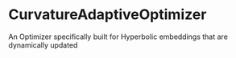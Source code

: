 # CurvatureAdaptiveOptimizer
An Optimizer specifically built for Hyperbolic embeddings that are dynamically updated
